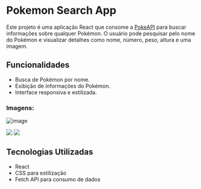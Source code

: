 # Pokemon Search App

Este projeto é uma aplicação React que consome a [PokeAPI](https://pokeapi.co/) para buscar informações sobre qualquer Pokémon. 
O usuário pode pesquisar pelo nome do Pokémon e visualizar detalhes como nome, número, peso, altura e uma imagem.

## Funcionalidades
- Busca de Pokémon por nome.
- Exibição de informações do Pokémon.
- Interface responsiva e estilizada.


### Imagens:
![image](https://github.com/user-attachments/assets/54a46ae0-5758-4318-a167-7611626ac4da)

<img src="/public/readme2.png" />
<img src="/public/readme3.png"  />


## Tecnologias Utilizadas
- React
- CSS para estilização
- Fetch API para consumo de dados
